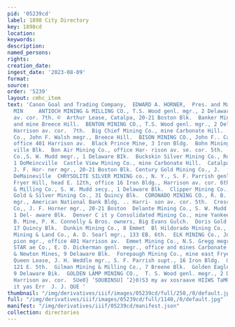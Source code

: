 ```yaml
---
pid: '05239cd'
label: 1898 City Directory
key: 1898cd
location: 
keywords: 
description: 
named_persons: 
rights: 
creation_date: 
ingest_date: '2023-08-09'
format: 
source: 
order: '5239'
layout: cmhc_item
text: 'Canon Goal and Trading Company,  EDWARD A. HORNER,  Pres. and Manager.     MIN  303
  MIN     ANTIOCH MINING & MILLING CO., T.S. Wood genl. mgr., 2 Delaware Blk., Harrison
  av. cor. 7th. ©  Arthur Lease, Catalpa, 20-21 Boston Blk.  Banker Mining Co., office
  and mine Breece Hill.  BENTON MINING CO., T.S. Wood genl. mgr., 2 Del- aware Blk.,
  Harrison av. cor.  7th.  Big Chief Mining Co., mine Carbonate Hill.  Big Four Mining
  Co., John F. Walsh megr., Breece Hill.  BISON MINING CO., John F.. Campion mgr.,
  office 401 Harrison av.  Black Prince Mine, 3 Iron Bldg.  Bohn Mining Co.,6 DeMaine-
  ville Blk.  Bon Air Mining Co., office Har- rison av. se. cor. 5th.  Boreel Mining
  Co.,S. W. Mudd megr., 1 Delaware BIk.  Buckskin Silver Mining Co., Rolling secy.,
  1 DoMeincville  Castle View Mining Co., mine Carbonate Hill.  Catalpa Mining Co.,
  J. F. Hor- ner mgr., 20-21 Boston Blk. Century Gold Mining Co., J.  ‘oS Shinn mgr.,
  DeMaineville  CHRYSOLITE SILVER MINING co., N. Y., S. F. Parrish genl. mgr., mines
  Fryer Hill, head E. 12th, office 16 Iron Bldg., Harrison av. cor. 6th.  Clara Mining
  & Milling Co., S. W. Mudd secy., 1 Delaware Blk.  Clipper Mining Co., 31 Quincy  Commercial
  Gold & Silver Mining Co., 31 Quincy Blk.  CORONADO MINING CO., R. B. Estey genl.
  mgr., American National Bank Bldg. .. Harri- son av. cor. 5th.  Crescent Mining
  Co,, J. F. Horner mgr., 20-21 Boston  Delante Mining Co., S. W. Mudd secy. and mgr.,
  1 Del- aware Blk.  Denver C it y Consolidated Mining Co., mine Yankee Hill.  Dolly
  B. Mine, P. K. Connolly & Bros. owners, Big Evans Gulch.  Doris Gold Mining Co.
  17 Quincy Blk.  Dunkin Mining Co., 8 Emmet  Bl Hildorado Mining Co., 110 E. 5th.  Eli
  Mining & Land Co., A. D. Searl mgr., 133 EB. 6th.  ELK MINING Co., John F''. Cam-
  pion mgr., office 401 Harrison av.  Emmet Mining Co., N.S. Gregg megr., 106 W. 4  EVENING
  STAR ae Co., E. D. Dickerman genl. megr., office and mines Carbonate Hill.  Flagstaff
  & Newton Mines, 9 Delaware Blk.  Forepaugh Mining Co., mine east Fryer Hill.  Forest
  Queen Lease, J. H. Weddle mgr., S. F. Parrish supt., 16 Iron Bldg.  Gambetta Lease,
  121 E. 5th.  Gilman Mining & Milling Co., 7 Breene Blk.  Golden Eagle Mining Co.,
  9 Delaware Bik.  GOLDEN LAMP MINING CO.,  T. S. Wood genl. megr., 2 Del- A Blk.,
  Harrison av. cor.  SUe0} ‘SOUBINSU] ‘2}0)S3 my av xosraave HIIWS TaMOg  ROOM MOULDINGS,
  it yas Err  J. J. QUE '
thumbnail: "/img/derivatives/iiif/images/05239cd/full/250,/0/default.jpg"
full: "/img/derivatives/iiif/images/05239cd/full/1140,/0/default.jpg"
manifest: "/img/derivatives/iiif/05239cd/manifest.json"
collection: directories
---
```

